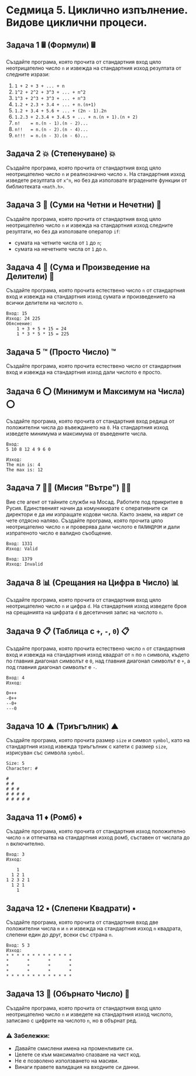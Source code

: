 # Седмица 5. Циклично изпълнение. Видове циклични процеси.



## Задача 1 🖩 (Формули) 🖩

Създайте програма, която прочита от стандартния вход цяло неотрицателно число `n` и извежда на стандартния изход резултата от следните изрази:

1. `1 + 2 + 3 + ... + n`
2. `1^2 + 2^2 + 3^3 + ... + n^2`
3. `1^3 + 2^3 + 3^3 + ... + n^3`
4. `1.2 + 2.3 + 3.4 + ... + n.(n+1)`
5. `1.2 + 3.4 + 5.6 + ... + (2n - 1).2n`
6. `1.2.3 + 2.3.4 + 3.4.5 + ... + n.(n + 1).(n + 2)`
7. `n!    = n.(n - 1).(n - 2)...`
8. `n!!   = n.(n - 2).(n - 4)...`
9. `n!!!  = n.(n - 3).(n - 6)...`


## Задача 2 :boom: (Степенуване) :boom:

Създайте програма, която прочита от стандартния вход цяло неотрицателно число `n` и реалнозначно число `x`. На стандартния изход изведете резултата от `x^n`, но без да използвате вградените функции от библиотеката `<math.h>`.


## Задача 3 🔢 (Суми на Четни и Нечетни) 🔢

Създайте програма, която прочита от стандартния вход цяло неотрицателно число `n` и извежда на стандартния изход следните резултати, но без да използвате оператор `if`:

* сумата на четните числа от `1` до `n`;
* сумата на нечетните числа от `1` до `n`.


## Задача 4 🔬 (Сума и Произведение на Делители) 🔬

Създайте програма, която прочита естествено число `n` от стандартния вход и извежда на стандартния изход сумата и произведението на всички делители на числото `n`.

```
Вход: 15
Изход: 24 225
Обяснение:
    1 + 3 + 5 + 15 = 24
    1 * 3 * 5 * 15 = 225
```


## Задача 5 ™️ (Просто Число) ™️

Създайте програма, която прочита естествено число от стандартния вход и извежда на стандартния изход дали числото е просто.


## Задача 6 :o: (Минимум и Максимум на Числа) :o:

Създайте програма, която прочита от стандартния вход редица от положителни числа до въвеждането на `0`. На стандартния изход изведете минимума и максимума от въведените числа.

```
Вход:
5 10 8 12 4 9 6 0

Изход:
The min is: 4
The max is: 12
```


## Задача 7 🕵🏻 (Мисия "Вътре") 🕵🏻

Вие сте агент от тайните служби на Мосад. Работите под прикритие в Русия. Единственият начин да комуникирате с оперативните си директори е да им изпращате кодови числа. Както знаем, на иврит се чете отдясно наляво. Създайте програма, която прочита цяло неотрицателно число `n` и проверява дали числото е `ПАЛИНДРОМ` и дали изпратеното число е валидно съобщение.

```
Вход: 1331
Изход: Valid

Вход: 1379
Изход: Invalid
```


## Задача 8 📊 (Срещания на Цифра в Число) 📊

Създайте програма, която прочита от стандартния вход цяло неотрицателно число `n` и цифра `d`. На стандартния изход изведете броя на срещанията на цифрата `d` в десетичния запис на числото `n`.


## Задача 9 📋 (Таблица с `+`, `-`, `0`) 📋

Създайте програма, която прочита естествено число `n` от стандартния вход и извежда на стандартния изход квадрат от `n` по `n` символа, където по главния диагонал символът е `0`, над главния диагонал символът е `+`, а под главния диагонал символът е `-`.

```
Вход: 4
Изход:

0+++
-0++
--0+
---0

```


## Задача 10 ▲ (Триъгълник) ▲

Създайте програма, която прочита размер `size` и символ `symbol`, като на стандартния изход извежда триъгълник с катети с размер `size`, изрисуван със символа `symbol`.

```
Size: 5
Character: #

#
# #
# # #
# # # #
# # # # #
```


## Задача 11 ♦ (Ромб) ♦

Създайте програма, която прочита от стандартния изход положително число `n` и отпечатва на стандартния изход ромб, съставен от числата до `n` включително.

```
Вход: 3
Изход:

    1
  1 2 1
1 2 3 2 1
  1 2 1
    1
```


## Задача 12 ▪ (Слепени Квадрати) ▪

Създайте програма, която прочита от стандартния вход две положителни числа `m` и `n` и извежда на стандартния изход `n` квадрата, слепени един до друг, всеки със страна `n`.

```
Вход: 5 3
Изход:
* * * * * * * * * * * * *
*       *       *       *
*       *       *       *
*       *       *       *
* * * * * * * * * * * * *
```


## Задача 13 :arrows_counterclockwise: (Обърнато Число) :arrows_counterclockwise:

Създайте програма, която прочита от стандартния вход цяло неотрицателно число `n` и изведете на стандартния изход числото, записано с цифрите на числото `n`, но в обърнат ред.



### :warning: Забележки:

- Давайте смислени имена на променливите си.
- Целете се към максимално спазване на чист код.
- Не е позволено използването на масиви.
- Винаги правете валидация на входните си данни.
